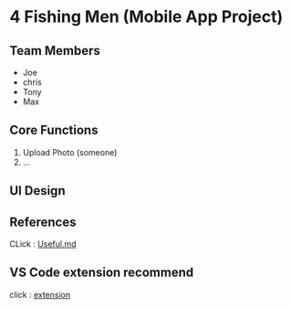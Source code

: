 # 4 Fishing Men (Mobile App Project)

## Team Members

- Joe
- chris
- Tony
- Max

## Core Functions

1. Upload Photo (someone)
2. ...

## UI Design

## References

CLick : [Useful.md](public/Useful.md)

## VS Code extension recommend
click : [extension](public/extension.md)
